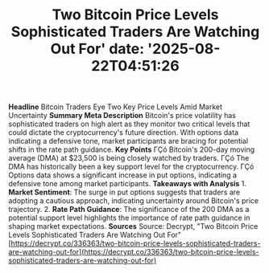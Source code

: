 ﻿---
title: "Two Bitcoin Price Levels Sophisticated Traders Are Watching Out For'
date: '2025-08-22T04:51:26"
category: "Markets"
summary: ""
slug: "two bitcoin price levels sophisticated traders are watching "
source_urls:
  - "https://decrypt.co/336363/two-bitcoin-price-levels-sophisticated-traders-are-watching-out-for"
seo:
  title: "Two Bitcoin Price Levels Sophisticated Traders Are Watching Out For | Hash n Hedge'
  description: '"
  keywords: ["news", "markets", "brief"]
---
**Headline** Bitcoin Traders Eye Two Key Price Levels Amid Market Uncertainty  **Summary Meta Description** Bitcoin's price volatility has sophisticated traders on high alert as they monitor two critical levels that could dictate the cryptocurrency's future direction. With options data indicating a defensive tone, market participants are bracing for potential shifts in the rate path guidance.  **Key Points**  ΓÇó Bitcoin's 200-day moving average (DMA) at $23,500 is being closely watched by traders. ΓÇó The DMA has historically been a key support level for the cryptocurrency. ΓÇó Options data shows a significant increase in put options, indicating a defensive tone among market participants.  **Takeaways with Analysis**  1. **Market Sentiment**: The surge in put options suggests that traders are adopting a cautious approach, indicating uncertainty around Bitcoin's price trajectory. 2. **Rate Path Guidance**: The significance of the 200 DMA as a potential support level highlights the importance of rate path guidance in shaping market expectations.  **Sources** Source: Decrypt, "Two Bitcoin Price Levels Sophisticated Traders Are Watching Out For" [https://decrypt.co/336363/two-bitcoin-price-levels-sophisticated-traders-are-watching-out-for](https://decrypt.co/336363/two-bitcoin-price-levels-sophisticated-traders-are-watching-out-for) 
